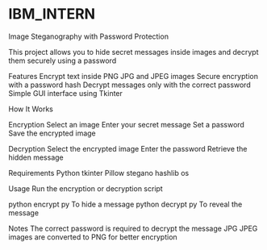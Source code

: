 # IBM_INTERN
Image Steganography with Password Protection

This project allows you to hide secret messages inside images and decrypt them securely using a password

Features Encrypt text inside PNG JPG and JPEG images Secure encryption with a password hash Decrypt messages only with the correct password Simple GUI interface using Tkinter

How It Works

Encryption Select an image Enter your secret message Set a password Save the encrypted image

Decryption Select the encrypted image Enter the password Retrieve the hidden message

Requirements Python tkinter Pillow stegano hashlib os

Usage Run the encryption or decryption script

python encrypt py To hide a message python decrypt py To reveal the message

Notes The correct password is required to decrypt the message JPG JPEG images are converted to PNG for better encryption
